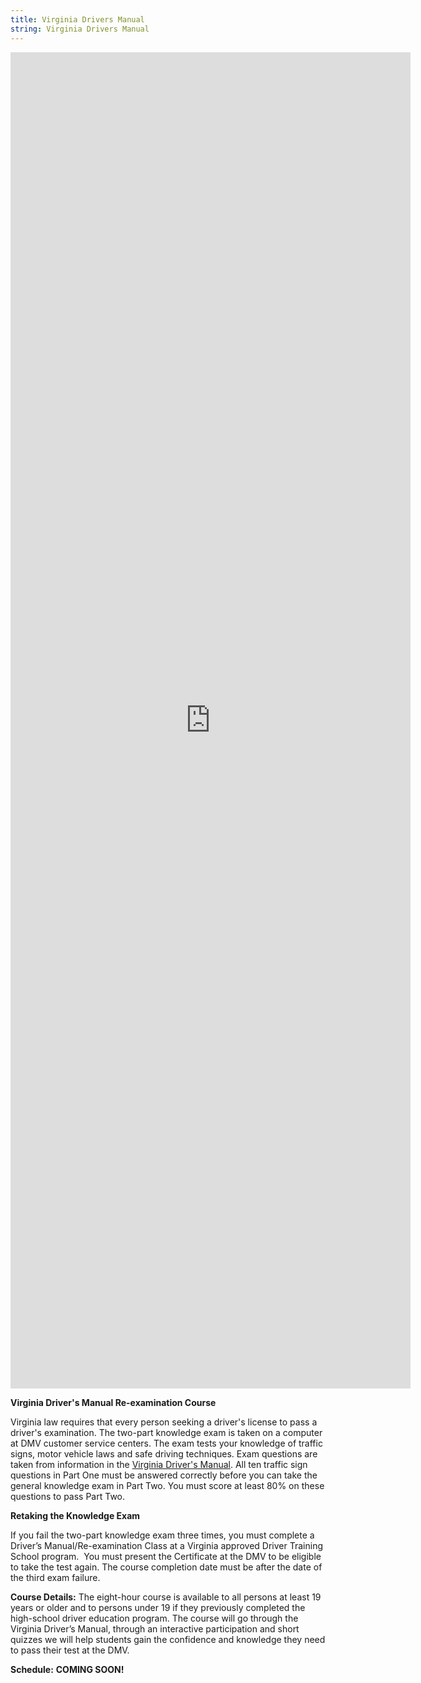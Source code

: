 ```yaml
---
title: Virginia Drivers Manual
string: Virginia Drivers Manual
---
```

<iframe src="https://docs.google.com/forms/d/e/1FAIpQLSdZd0unqD63VKqwqxSJDbXnN75yGanRy4zuHbnRJasWjFk9-g/viewform?embedded=true" width="640" height="2138" frameborder="0" marginheight="0" marginwidth="0">Loading…</iframe>







**Virginia Driver's Manual Re-examination Course**

Virginia law requires that every person seeking a driver's license to pass a driver's examination. The two-part knowledge exam is taken on a computer at DMV customer service centers. The exam tests your knowledge of traffic signs, motor vehicle laws and safe driving techniques. Exam questions are taken from information in the [Virginia Driver's Manual](https://www.dmv.virginia.gov/drivers/manual.asp). All ten traffic sign questions in Part One must be answered correctly before you can take the general knowledge exam in Part Two. You must score at least 80% on these questions to pass Part Two.

**Retaking the Knowledge Exam**

If you fail the two-part knowledge exam three times, you must complete a Driver’s Manual/Re-examination Class at a Virginia approved Driver Training School program.  You must present the Certificate at the DMV to be eligible to take the test again. The course completion date must be after the date of the third exam failure.

**Course Details:** The eight-hour course is available to all persons at least 19 years or older and to persons under 19 if they previously completed the high-school driver education program. The course will go through the Virginia Driver’s Manual, through an interactive participation and short quizzes we will help students gain the confidence and knowledge they need to pass their test at the DMV.

**Schedule:** **COMING SOON!**